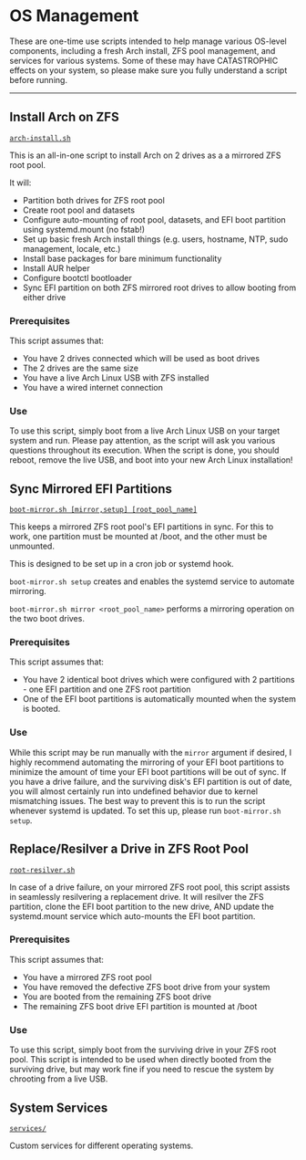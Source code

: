 # OS Management

These are one-time use scripts intended to help manage various OS-level components, including a fresh Arch install, ZFS pool management, and services for various systems.
Some of these may have CATASTROPHIC effects on your system, so please make sure you fully understand a script before running.

---

## Install Arch on ZFS
[`arch-install.sh`](arch-install.sh)

This is an all-in-one script to install Arch on 2 drives as a a mirrored ZFS root pool.

It will:
- Partition both drives for ZFS root pool
- Create root pool and datasets
- Configure auto-mounting of root pool, datasets, and EFI boot partition using systemd.mount (no fstab!)
- Set up basic fresh Arch install things (e.g. users, hostname, NTP, sudo management, locale, etc.)
- Install base packages for bare minimum functionality
- Install AUR helper
- Configure bootctl bootloader
- Sync EFI partition on both ZFS mirrored root drives to allow booting from either drive

### Prerequisites
This script assumes that:
- You have 2 drives connected which will be used as boot drives
- The 2 drives are the same size
- You have a live Arch Linux USB with ZFS installed
- You have a wired internet connection

### Use
To use this script, simply boot from a live Arch Linux USB on your target system and run.
Please pay attention, as the script will ask you various questions throughout its execution.
When the script is done, you should reboot, remove the live USB, and boot into your new Arch Linux installation!




## Sync Mirrored EFI Partitions
[`boot-mirror.sh [mirror,setup] [root_pool_name]`](boot-mirror.sh)

This keeps a mirrored ZFS root pool's EFI partitions in sync.
For this to work, one partition must be mounted at /boot, and the other must be unmounted.

This is designed to be set up in a cron job or systemd hook.

`boot-mirror.sh setup` creates and enables the systemd service to automate mirroring.

`boot-mirror.sh mirror <root_pool_name>` performs a mirroring operation on the two boot drives.

### Prerequisites
This script assumes that:
- You have 2 identical boot drives which were configured with 2 partitions - one EFI partition and one ZFS root partition
- One of the EFI boot partitions is automatically mounted when the system is booted.

### Use
While this script may be run manually with the `mirror` argument if desired,
I highly recommend automating the mirroring of your EFI boot partitions to minimize the amount of time your EFI boot partitions will be out of sync.
If you have a drive failure, and the surviving disk's EFI partition is out of date, you will almost certainly run into undefined behavior due to kernel mismatching issues.
The best way to prevent this is to run the script whenever systemd is updated.
To set this up, please run `boot-mirror.sh setup`.




## Replace/Resilver a Drive in ZFS Root Pool
[`root-resilver.sh`](root-resilver.sh)

In case of a drive failure, on your mirrored ZFS root pool, this script assists in seamlessly resilvering a replacement drive.
It will resilver the ZFS partition, clone the EFI boot partition to the new drive, AND update the systemd.mount service which auto-mounts the EFI boot partition.

### Prerequisites
This script assumes that:
- You have a mirrored ZFS root pool
- You have removed the defective ZFS boot drive from your system
- You are booted from the remaining ZFS boot drive
- The remaining ZFS boot drive EFI partition is mounted at /boot

### Use
To use this script, simply boot from the surviving drive in your ZFS root pool.
This script is intended to be used when directly booted from the surviving drive, but may work fine if you need to rescue the system by chrooting from a live USB.




## System Services
[`services/`](services/)

Custom services for different operating systems.
